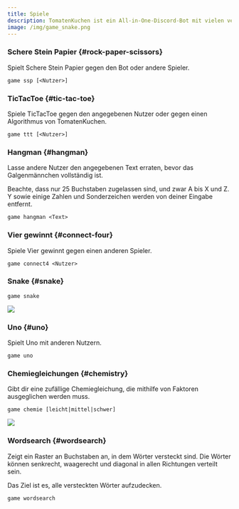 ```yaml
---
title: Spiele
description: TomatenKuchen ist ein All-in-One-Discord-Bot mit vielen verschiedenen Funktionen. Der Bot hat viele Spiele, z. B. Snake, Uno! und Vier gewinnt.
image: /img/game_snake.png
---
```


### Schere Stein Papier {#rock-paper-scissors}

Spielt Schere Stein Papier gegen den Bot oder andere Spieler.

`game ssp [<Nutzer>]`

### TicTacToe {#tic-tac-toe}

Spiele TicTacToe gegen den angegebenen Nutzer oder gegen einen Algorithmus von TomatenKuchen.

`game ttt [<Nutzer>]`

### Hangman {#hangman}

Lasse andere Nutzer den angegebenen Text erraten, bevor das Galgenmännchen vollständig ist.

Beachte, dass nur 25 Buchstaben zugelassen sind, und zwar A bis X und Z. Y sowie einige Zahlen und Sonderzeichen werden von deiner Eingabe entfernt.

`game hangman <Text>`

### Vier gewinnt {#connect-four}

Spiele Vier gewinnt gegen einen anderen Spieler.

`game connect4 <Nutzer>`

### Snake {#snake}

`game snake`

![](/img/game_snake.png)

### Uno {#uno}

Spielt Uno mit anderen Nutzern.

`game uno`

### Chemiegleichungen {#chemistry}

Gibt dir eine zufällige Chemiegleichung, die mithilfe von Faktoren ausgeglichen werden muss.

`game chemie [leicht|mittel|schwer]`

![](/img/game_chemie.png)

### Wordsearch {#wordsearch}

Zeigt ein Raster an Buchstaben an, in dem Wörter versteckt sind. Die Wörter können senkrecht, waagerecht und diagonal in allen Richtungen verteilt sein.

Das Ziel ist es, alle versteckten Wörter aufzudecken.

`game wordsearch`
